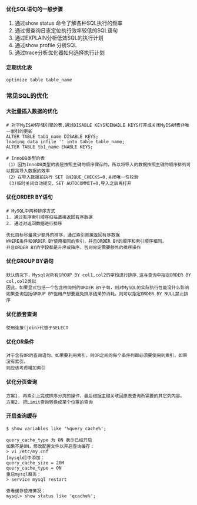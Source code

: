 #### 优化SQL语句的一般步骤
1. 通过show status 命令了解各种SQL执行的频率
2. 通过慢查询日志定位执行效率较低的SQL语句
3. 通过EXPLAIN分析低效SQL的执行计划
4. 通过show profile 分析SQL
5. 通过trace分析优化器如何选择执行计划



#### 定期优化表
`optimize table table_name`

### 常见SQL的优化
#### 大批量插入数据的优化
```
# 对于MyISAM存储引擎的表,通过DISABLE KEYS和ENABLE KEYS打开或关闭MyISAM表非唯一索引的更新
ALTER TABLE tab1_name DISABLE KEYS;
loading data infile '' into table table_name;
ALTER TABLE tb1_name ENABLE KEYS;

# InnoDB类型的表
（1）因为InnoDB类型的表是按照主键的顺序保存的，所以将导入的数据按照主键的顺序排列可以提高导入数据的效率
（2）在导入数据前执行 SET UNIQUE_CHECKS=0,关闭唯一性校验
 (3)临时关闭自动提交，SET AUTOCOMMIT=0,导入之后再打开
```
#### 优化ORDER BY语句
```
# MySQL中两种排序方式
1. 通过有序索引顺序扫描直接返回有序数据
2. 通过对返回数据进行排序

优化目标尽量减少额外的排序，通过索引直接返回有序数据
WHERE条件和ORDER BY使用相同的索引，并且ORDER BY的顺序和索引顺序相同，
并且ORDER BY的字段都是升序或降序，否则肯定需要额外的排序操作

```
#### 优化GROUP BY语句
```
默认情况下，Mysql对所有GROUP BY col1,col2的字段进行排序,这与查询中指定ORDER BY col,col2类似
因此，如果显式包括一个包含相同列的ORDER BY子句，则对MySQL的实际执行性能没什么影响
如果查询包括GROUP BY但用户想要避免排序结果的消耗，则可以指定ORDER BY NULL禁止排序
```

#### 优化嵌套查询
```
使用连接(join)代替子SELECT
```
#### 优化OR条件
```
对于含有OR的查询语句，如果要利用索引，则OR之间的每个条件列都必须要使用到索引，如果没有索引，
则应该考虑增加索引
```
#### 优化分页查询
```
方案1. 再索引上完成排序分页的操作，最后根据主键关联回原表查询所需要的其它列内容。
方案2. 把Limit查询转换成某个位置的查询
```
#### 开启查询缓存
```
$ show variables like '%query_cache%'; 

query_cache_type 为 ON 表示已经开启
如果不是ON，修改配置文件以开启查询缓存：
> vi /etc/my.cnf
[mysqld]中添加：
query_cache_size = 20M
query_cache_type = ON
重启mysql服务：
> service mysql restart

查看缓存使用情况：
mysql> show status like 'qcache%';  
```
